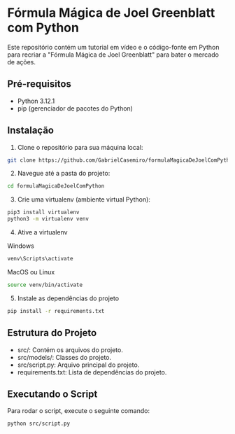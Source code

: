 # Fórmula Mágica de Joel Greenblatt com Python

Este repositório contém um tutorial em vídeo e o código-fonte em Python para recriar a "Fórmula Mágica de Joel Greenblatt" para bater o mercado de ações.

## Pré-requisitos

- Python 3.12.1
- pip (gerenciador de pacotes do Python)

## Instalação

1. Clone o repositório para sua máquina local:

```bash
git clone https://github.com/GabrielCasemiro/formulaMagicaDeJoelComPython.git
```
2. Navegue até a pasta do projeto:
```bash
cd formulaMagicaDeJoelComPython
```

3. Crie uma virtualenv (ambiente virtual Python):
```bash
pip3 install virtualenv
python3 -m virtualenv venv
```

4. Ative a virtualenv


Windows
```bash
venv\Scripts\activate
```

MacOS ou Linux
```bash
source venv/bin/activate
```

5. Instale as dependências do projeto

```bash
pip install -r requirements.txt
```

## Estrutura do Projeto

- src/: Contém os arquivos do projeto.
- src/models/: Classes do projeto.
- src/script.py: Arquivo principal do projeto.
- requirements.txt: Lista de dependências do projeto.

## Executando o Script

Para rodar o script, execute o seguinte comando:
```bash
python src/script.py
```
